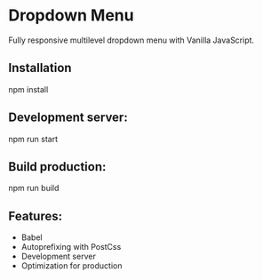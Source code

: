 # Dropdown Menu

Fully responsive multilevel dropdown menu with Vanilla JavaScript.

## Installation
npm install

## Development server:
npm run start

## Build production:
npm run build

## Features:
- Babel
- Autoprefixing with PostCss
- Development server
- Optimization for production 